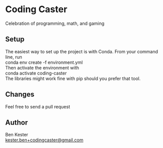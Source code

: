 # Coding Caster
Celebration of programming, math, and gaming  
## Setup
The easiest way to set up the project is with Conda. From your command line, run  
    conda env create -f environment.yml  
Then activate the environment with  
    conda activate coding-caster  
The libraries might work fine with pip should you prefer that tool.  
## Changes
Feel free to send a pull request
## Author
Ben Kester  
kester.ben+codingcaster@gmail.com